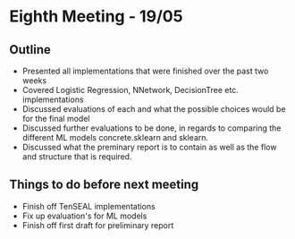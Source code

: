 # Eighth Meeting - 19/05

## Outline

- Presented all implementations that were finished over the past two weeks
- Covered Logistic Regression, NNetwork, DecisionTree etc. implementations
- Discussed evaluations of each and what the possible choices would be for the final model
- Discussed further evaluations to be done, in regards to comparing the different ML models concrete.sklearn and sklearn.
- Discussed what the preminary report is to contain as well as the flow and structure that is required.

## Things to do before next meeting

- Finish off TenSEAL implementations
- Fix up evaluation's for ML models
- Finish off first draft for preliminary report
